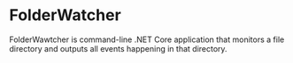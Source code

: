 # FolderWatcher
FolderWawtcher is command-line .NET Core application that monitors a file directory and outputs all events happening in that directory.
